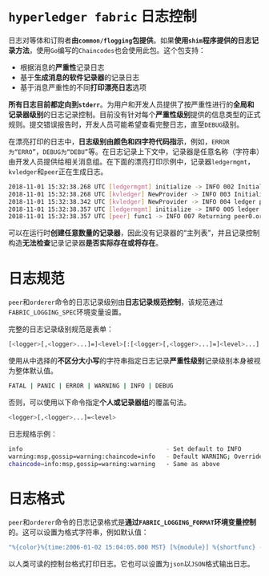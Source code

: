 # `hyperledger fabric` 日志控制

日志对等体和订购者**由`common/flogging`包提供**。如果**使用`shim`程序提供的日志记录方法**，使用`Go`编写的`Chaincodes`也会使用此包。这个包支持：

+ 根据消息的**严重性**记录日志
+ 基于**生成消息的软件记录器**的记录日志
+ 基于消息严重性的不同**打印漂亮日志**选项

**所有日志目前都定向到`stderr`**。为用户和开发人员提供了按严重性进行的**全局和记录器级别**的日志记录控制。目前没有针对每个**严重性级别**提供的信息类型的正式规则。提交错误报告时，开发人员可能希望查看完整日志，直至`DEBUG`级别。

在漂亮打印的日志中，**日志级别由颜色和四字符代码指示**，例如，`ERROR为“ERRO”`，`DEBUG为“DEBU”`等。在日志记录上下文中，记录器是任意名称（字符串）由开发人员提供给相关消息组。在下面的漂亮打印示例中，记录器`ledgermgmt`，`kvledger`和`peer`正在生成日志。

```sh
2018-11-01 15:32:38.268 UTC [ledgermgmt] initialize -> INFO 002 Initializing ledger mgmt 
2018-11-01 15:32:38.268 UTC [kvledger] NewProvider -> INFO 003 Initializing ledger provider 
2018-11-01 15:32:38.342 UTC [kvledger] NewProvider -> INFO 004 ledger provider Initialized 
2018-11-01 15:32:38.357 UTC [ledgermgmt] initialize -> INFO 005 ledger mgmt initialized 2018-11-01 15:32:38.357 UTC [peer] func1 -> INFO 006 Auto-detected peer address: 172.24.0.3:7051 
2018-11-01 15:32:38.357 UTC [peer] func1 -> INFO 007 Returning peer0.org1.example.com:7051
```

可以在运行时**创建任意数量的记录器**，因此没有记录器的“主列表”，并且记录控制构造**无法检查**记录记录器**是否实际存在或将存在**。

# 日志规范

`peer`和`orderer`命令的日志记录级别由**日志记录规范控制**，该规范通过`FABRIC_LOGGING_SPEC`环境变量设置。

完整的日志记录级别规范是表单：

```sh
[<logger>[,<logger>...]=]<level>[:[<logger>[,<logger>...]=]<level>...]
```

使用从中选择的**不区分大小写**的字符串指定日志记录**严重性级别**记录级别本身被视为整体默认值。

```sh
FATAL | PANIC | ERROR | WARNING | INFO | DEBUG
```

否则，可以使用以下命令指定**个人或记录器组**的覆盖句法。

```sh
<logger>[,<logger>...]=<level>
```

日志规格示例：

```sh
info                                        - Set default to INFO
warning:msp,gossip=warning:chaincode=info   - Default WARNING; Override for msp, gossip, and chaincode
chaincode=info:msp,gossip=warning:warning   - Same as above
```

# 日志格式

`peer`和`orderer`命令的日志记录格式是**通过`FABRIC_LOGGING_FORMAT`环境变量控制**的。这可以设置为格式字符串，例如默认值：

```go
"%{color}%{time:2006-01-02 15:04:05.000 MST} [%{module}] %{shortfunc} -> %{level:.4s} %{id:03x}%{color:reset} %{message}"
```

以人类可读的控制台格式打印日志。它也可以设置为`json`以`JSON`格式输出日志。

